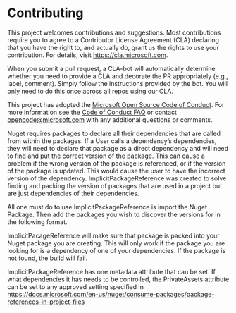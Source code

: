 
# Contributing

This project welcomes contributions and suggestions.  Most contributions require you to agree to a
Contributor License Agreement (CLA) declaring that you have the right to, and actually do, grant us
the rights to use your contribution. For details, visit https://cla.microsoft.com.

When you submit a pull request, a CLA-bot will automatically determine whether you need to provide
a CLA and decorate the PR appropriately (e.g., label, comment). Simply follow the instructions
provided by the bot. You will only need to do this once across all repos using our CLA.

This project has adopted the [Microsoft Open Source Code of Conduct](https://opensource.microsoft.com/codeofconduct/).
For more information see the [Code of Conduct FAQ](https://opensource.microsoft.com/codeofconduct/faq/) or
contact [opencode@microsoft.com](mailto:opencode@microsoft.com) with any additional questions or comments.

Nuget requires packages to declare all their dependencies that are called from within the packages. If a User calls a dependency’s dependencies, they will need to declare that package as a direct dependency and will need to find and put the correct version of the package. This can cause a problem if the wrong version of the package is referenced, or if the version of the package is updated. This would cause the user to have the incorrect version of the dependency. ImplicitPackageReference was created to solve finding and packing the version of packages that are used in a project but are just dependencies of their dependencies. 

All one must do to use ImplicitPackageReference is import the Nuget Package. Then add the packages you wish to discover the versions for in the following format.

<ImplicitPackageReference Include="Microsoft.AspNetCore.Http.Abstractions" />

ImplicitPacageReference will make sure that package is packed into your Nuget package you are creating. This will only work if the package you are looking for is a dependency of one of your dependencies. If the package is not found, the build will fail.

ImplicitPackageReference has one metadata attribute that can be set. If what dependencies it has needs to be controlled, the PrivateAssets attribute can be set to any approved setting specified in https://docs.microsoft.com/en-us/nuget/consume-packages/package-references-in-project-files